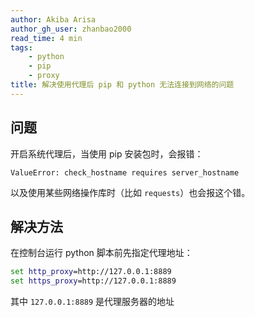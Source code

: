 ```yaml
---
author: Akiba Arisa
author_gh_user: zhanbao2000
read_time: 4 min
tags:
    - python
    - pip
    - proxy
title: 解决使用代理后 pip 和 python 无法连接到网络的问题
---
```


## 问题

开启系统代理后，当使用 pip 安装包时，会报错：

```
ValueError: check_hostname requires server_hostname
```

以及使用某些网络操作库时（比如 `requests`）也会报这个错。

## 解决方法

在控制台运行 python 脚本前先指定代理地址：

```cmd
set http_proxy=http://127.0.0.1:8889
set https_proxy=http://127.0.0.1:8889
```

其中 `127.0.0.1:8889` 是代理服务器的地址
